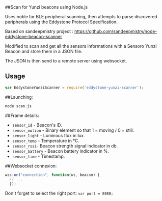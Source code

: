 ##Scan for Yunzi beacons using Node.js

Uses noble for BLE peripheral scanning, then attempts to parse discovered peripherals using the Eddystone Protocol Specification. 

Based on sandeepmistry project : https://github.com/sandeepmistry/node-eddystone-beacon-scanner

Modified to scan and get all the sensors informations with a Sensoro Yunzi Beacon and store them in a JSON file.

The JSON is then send to a remote server using websocket.

## Usage

```javascript
var EddystoneYunziScanner = require('eddystone-yunzi-scanner');
```

##Launching: 
```sh
node scan.js
```
##Frame details:

  * ```sensor_id``` - Beacon's ID.
  * ```sensor_motion``` - Binary element so that 1 = moving / 0 = still.
  * ```sensor_light``` - Luminous flux in lux.
  * ```sensor_temp``` - Temperature in °C. 
  * ```sensor_rssi```- Beacon strength signal indicator in db.
  * ```sensor_battery``` - Beacon battery indicator in %.
  * ```sensor_time``` - Timestamp.

##Websocket connexion:
```javascript
wss.on("connection", function(ws, beacon) {
  // ...
  });
```  
Don't forget to select the right port:
```var port = 8080;```
